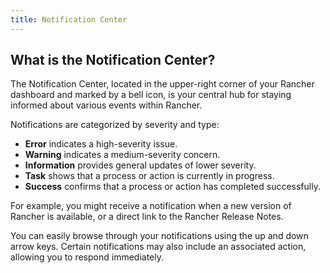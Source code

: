 ```yaml
---
title: Notification Center
---
```


<head>
  <link rel="canonical" href="https://ranchermanager.docs.rancher.com/how-to-guides/new-user-guides/authentication-permissions-and-global-configuration/notification-center"/>
</head>

## What is the Notification Center?

The Notification Center, located in the upper-right corner of your Rancher dashboard and marked by a bell icon, is your central hub for staying informed about various events within Rancher.

Notifications are categorized by severity and type:

* **Error** indicates a high-severity issue.
* **Warning** indicates a medium-severity concern.
* **Information** provides general updates of lower severity.
* **Task** shows that a process or action is currently in progress.
* **Success** confirms that a process or action has completed successfully.

For example, you might receive a notification when a new version of Rancher is available, or a direct link to the Rancher Release Notes.

You can easily browse through your notifications using the up and down arrow keys. Certain notifications may also include an associated action, allowing you to respond immediately.

